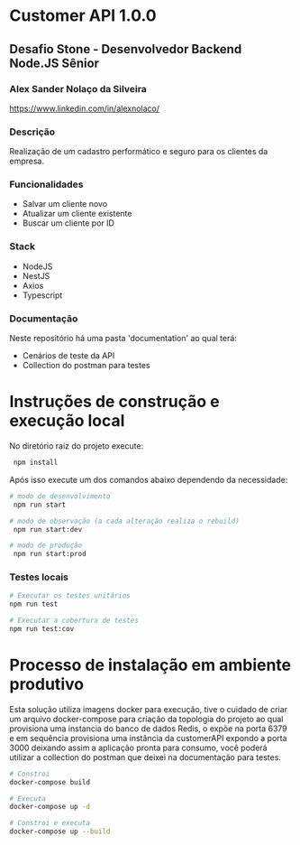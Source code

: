 # Customer API 1.0.0
## Desafio Stone - Desenvolvedor Backend Node.JS Sênior 
### Alex Sander Nolaço da Silveira
https://www.linkedin.com/in/alexnolaco/

### Descrição
Realização de um cadastro performático e seguro para os clientes da empresa.

### Funcionalidades
- Salvar um cliente novo
- Atualizar um cliente existente
- Buscar um cliente por ID

### Stack
- NodeJS
- NestJS
- Axios
- Typescript

### Documentação
Neste repositório há uma pasta 'documentation' ao qual terá:
- Cenários de teste da API
- Collection do postman para testes

# Instruções de construção e execução local
No diretório raiz do projeto execute:
```bash
 npm install
```

Após isso execute um dos comandos abaixo dependendo da necessidade:

```bash
# modo de desenvolvimento
 npm run start

# modo de observação (a cada alteração realiza o rebuild)
 npm run start:dev

# modo de produção
 npm run start:prod
```

### Testes locais

```bash
# Executar os testes unitários
npm run test

# Executar a cobertura de testes
npm run test:cov
```
 
# Processo de instalação em ambiente produtivo
Esta solução utiliza imagens docker para execução, tive o cuidado de criar um arquivo docker-compose para criação da topologia do projeto ao qual provisiona uma instancia do banco de dados Redis, o expõe na porta 6379 e em sequência provisiona uma instância da customerAPI expondo a porta 3000 deixando assim a aplicação pronta para consumo, você poderá utilizar a collection do postman que deixei na documentação para testes.

```bash
# Constroi
docker-compose build

# Executa
docker-compose up -d

# Constroi e executa
docker-compose up --build
```

